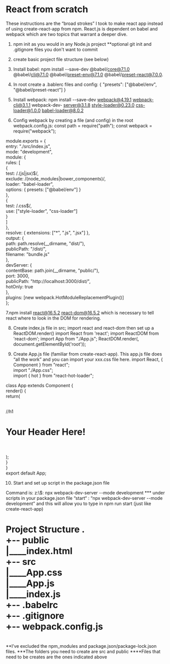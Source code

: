 <h1>React from scratch</h1>

These instructions are the “broad strokes” I took to make react app instead of using create-react-app from npm. React.js is dependent on babel and webpack which are two topics that warrant a deeper dive.

1. npm init as you would in any Node.js project
**optional git init and .gitignore files you don't want to commit

2. create basic project file structure (see below)

3. Install babel: 
	npm install --save-dev @babel/core@7.1.0 @babel/cli@7.1.0 	@babel/preset-env@7.1.0 @babel/preset-react@7.0.0.

4. In root create a .bablerc files and config: 
{
    "presets": ["@babel/env", "@babel/preset-react"]
}

5. Install webpack:
	npm install --save-dev webpack@4.19.1 webpack-cli@3.1.1 webpack-dev-	server@3.1.8 style-loader@0.23.0 css-loader@1.0.0 babel-loader@8.0.2

6. Config webpack by creating a file (and config) in the root webpack.config.js:
const path = require("path");
const webpack = require("webpack");
 
module.exports = {<br />
  entry: "./src/index.js",<br />
  mode: "development",<br />
  module: {<br />
    rules: [<br />
      {<br />
        test: /\.(js|jsx)$/,<br />
        exclude: /(node_modules|bower_components)/,<br />
        loader: "babel-loader",<br />
        options: { presets: ["@babel/env"] }<br />
      },<br />
      {<br />
        test: /\.css$/,<br />
        use: ["style-loader", "css-loader"]<br />
      }<br />
    ]<br />
  },<br />
  resolve: { extensions: ["*", ".js", ".jsx"] },<br />
  output: {<br />
    path: path.resolve(__dirname, "dist/"),<br />
    publicPath: "/dist/",<br />
    filename: "bundle.js"<br />
  },<br />
  devServer: {<br />
    contentBase: path.join(__dirname, "public/"),<br />
    port: 3000,<br />
    publicPath: "http://localhost:3000/dist/",<br />
    hotOnly: true<br />
  },<br />
  plugins: [new webpack.HotModuleReplacementPlugin()]<br />
};<br />

7.npm install react@16.5.2 react-dom@16.5.2 which is necessary to tell react where to look in the DOM for rendering. 

8. Create index.js file in src; import react and react-dom then set up a ReactDOM.render() 
import React from 'react';
import ReactDOM from 'react-dom';
import App from "./App.js";
ReactDOM.render(<App />, document.getElementById('root'));

9. Create App.js file (familiar from create-react-app). This app.js file does “all the work” and you can import your xxx.css file here.
import React, { Component } from "react";<br />
import "./App.css";<br />
import { hot } from "react-hot-loader";<br />
 
class App extends Component {<br />
    render() {<br />
        return(<br />
            <div className="App"><br />
		//h1<br />
                <h1>Your Header Here!</h1><br />
            </div><br />
        );<br />
    }<br />
}
 <br />
export default App;

10. Start and set up script in the package.json file 

Command is: z:\\<path>$: npx webpack-dev-server --mode development
*** under scripts in your package.json file 
“start“ : “npx webpack-dev-server --mode development” and this will allow you to type in npm run start (just like create-react-app)

<h1>Project Structure	
. <br />
+-- public<br />
  |____index.html<br />
+-- src<br />
  |____App.css<br />
  |____App.js<br />
  |____index.js<br />
+-- .babelrc<br />
+-- .gitignore <br />
	+-- webpack.config.js</h1><br />
**I’ve excluded the npm_modules and package.json/package-lock.json files. 
***The folders you need to create are src and public 
****Files that need to be creates are the ones indicated above

